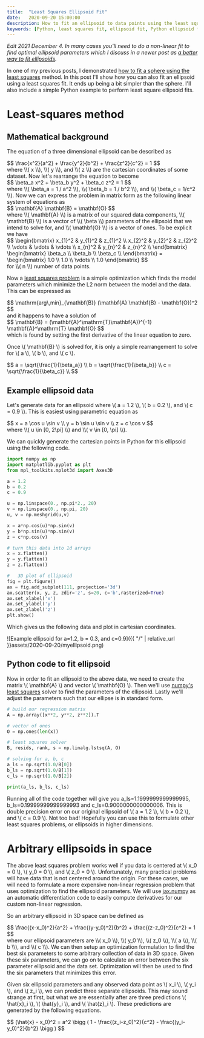 ```yaml
---
title:  "Least Squares Ellipsoid Fit"
date:   2020-09-20 15:00:00
description: How to fit an ellipsoid to data points using the least squares method with a simple Python example.
keywords: [Python, least squares fit, ellipsoid fit, Python ellipsoid fit, fitting ellipsoids]
---
```


*Edit 2021 December 4. In many cases you'll need to do a non-linear fit to find optimal ellipsoid parameters which I discuss in a newer post as [a better way to fit ellipsoids](https://jekel.me/2021/A-better-way-to-fit-Ellipsoids/).*


In one of my previous posts, I demonstrated [how to fit a sphere using the least squares](https://jekel.me/2015/Least-Squares-Sphere-Fit/) method. In this post I'll show how you can also fit an ellipsoid using a least squares fit. It ends up being a bit simpler than the sphere. I'll also include a simple Python example to perform least square ellipsoid fits.

# Least-squares method

## Mathematical background

The equation of a three dimensional ellipsoid can be described as
<div>
$$
\frac{x^2}{a^2} + \frac{y^2}{b^2} + \frac{z^2}{c^2} = 1
$$
</div>
where <span>\\( x \\)</span>, <span>\\( y \\)</span>, and <span>\\( z \\)</span> are the cartesian coordinates of some dataset. Now let's rearrange the equation to become
<div>
$$
\beta_a x^2 + \beta_b y^2 + \beta_c z^2 = 1
$$
</div>
where <span>\\( \beta_a = 1 / a^2 \\)</span>, <span>\\( \beta_b = 1 / b^2 \\)</span>, and <span>\\( \beta_c = 1/c^2 \\)</span>. Now we can express the problem in matrix form as the following linear system of equations as
<div>
$$
\mathbf{A} \mathbf{B} = \mathbf{O}
$$
</div> where <span>\\( \mathbf{A} \\)</span> is a matrix of our squared data components, <span>\\( \mathbf{B} \\)</span> is a vector of <span>\\( \beta \\)</span> parameters of the ellipsoid that we intend to solve for, and <span>\\( \mathbf{O} \\)</span> is a vector of ones. To be explicit we have
<div>
$$
\begin{bmatrix}
x_{1}^2 & y_{1}^2 & z_{1}^2 \\
x_{2}^2 & y_{2}^2 & z_{2}^2 \\
\vdots & \vdots & \vdots  \\
x_{n}^2 & y_{n}^2 & z_{n}^2 \\
\end{bmatrix} \begin{bmatrix}
\beta_a \\
\beta_b \\
\beta_c \\
\end{bmatrix} = \begin{bmatrix}
1.0 \\
1.0 \\
\vdots \\
1.0
\end{bmatrix}
$$
</div>
for <span>\\( n \\)</span> number of data points.

Now a [least squares problem](https://en.wikipedia.org/wiki/Least_squares) is a simple optimization which finds the model parameters which minimize the L2 norm between the model and the data. This can be expressed as
<div>
$$
\mathrm{arg\,min}_{\mathbf{B}} (\mathbf{A} \mathbf{B} - \mathbf{O})^2
$$
</div>
and it happens to have a solution of
<div>
$$
\mathbf{B} = (\mathbf{A}^\mathrm{T}\mathbf{A})^{-1} \mathbf{A}^\mathrm{T} \mathbf{O}
$$
</div>
which is found by setting the first derivative of the linear equation to zero. 

Once <span>\\( \mathbf{B} \\)</span> is solved for, it is only a simple rearrangement to solve for <span>\\( a \\)</span>, <span>\\( b \\)</span>, and <span>\\( c \\)</span>.
<div>
$$
a = \sqrt{\frac{1}{\beta_a}} \\
b = \sqrt{\frac{1}{\beta_b}} \\
c = \sqrt{\frac{1}{\beta_c}} \\
$$
</div>


## Example ellipsoid data

Let's generate data for an ellipsoid where <span>\\( a = 1.2 \\)</span>, <span>\\( b = 0.2 \\)</span>, and <span>\\( c = 0.9 \\)</span>. This is easiest using parametric equation as
<div>
$$
x	=	a \cos u \sin v	\\
y	=	b \sin u \sin v	\\
z	=	c \cos v
$$
</div>
where <span>\\( u \in [0, 2\pi] \\)</span> and <span>\\( v \in [0, \pi] \\)</span>. 

We can quickly generate the cartesian points in Python for this ellipsoid using the following code.

```python
import numpy as np
import matplotlib.pyplot as plt
from mpl_toolkits.mplot3d import Axes3D

a = 1.2
b = 0.2
c = 0.9

u = np.linspace(0., np.pi*2., 20)
v = np.linspace(0., np.pi, 20)
u, v = np.meshgrid(u,v)

x = a*np.cos(u)*np.sin(v)
y = b*np.sin(u)*np.sin(v)
z = c*np.cos(v)

# turn this data into 1d arrays
x = x.flatten()
y = y.flatten()
z = z.flatten()

#   3D plot of ellipsoid
fig = plt.figure()
ax = fig.add_subplot(111, projection='3d')
ax.scatter(x, y, z, zdir='z', s=20, c='b',rasterized=True)
ax.set_xlabel('x')
ax.set_ylabel('y')
ax.set_zlabel('z')
plt.show()
```
Which gives us the following data and plot in cartesian coordinates.

![Example ellipsoid for a=1.2, b = 0.3, and c=0.9]({{ "/" | relative_url  }}assets/2020-09-20/myellipsoid.png)

## Python code to fit ellipsoid

Now in order to fit an ellipsoid to the above data, we need to create the matrix <span>\\( \mathbf{A} \\)</span> and vector  <span>\\( \mathbf{O} \\)</span>. Then we'll use [numpy's least squares](https://numpy.org/doc/stable/reference/generated/numpy.linalg.lstsq.html) solver to find the parameters of the ellipsoid. Lastly we'll adjust the parameters such that our ellipse is in standard form.

```python
# build our regression matrix
A = np.array([x**2, y**2, z**2]).T

# vector of ones
O = np.ones(len(x))

# least squares solver
B, resids, rank, s = np.linalg.lstsq(A, O)

# solving for a, b, c
a_ls = np.sqrt(1.0/B[0])
b_ls = np.sqrt(1.0/B[1])
c_ls = np.sqrt(1.0/B[2])

print(a_ls, b_ls, c_ls)
```

Running all of the code together will give you a_ls=1.1999999999999995, b_ls=0.19999999999999993 and c_ls=0.9000000000000006. This is double precision error on our original ellipsoid of <span>\\( a = 1.2 \\)</span>, <span>\\( b = 0.2 \\)</span>, and <span>\\( c = 0.9 \\)</span>. Not too bad! Hopefully you can use this to formulate other least squares problems, or ellipsoids in higher dimensions. 

# Arbitrary ellipsoids in space

The above least squares problem works well if you data is centered at <span>\\( x_0 = 0 \\)</span>, <span>\\( y_0 = 0 \\)</span>, and <span>\\( z_0 = 0 \\)</span>. Unfortunately, many practical problems will have data that is not centered around the origin. For these cases, we will need to formulate a more expensive non-linear regression problem that uses optimization to find the ellipsoid parameters. We will use [jax.numpy](https://jax.readthedocs.io/en/latest/jax.numpy.html) as an automatic differentiation code to easily compute derivatives for our custom non-linear regression.

So an arbitrary ellipsoid in 3D space can be defined as
<div>
$$
\frac{(x-x_0)^2}{a^2} + \frac{(y-y_0)^2}{b^2} + \frac{(z-z_0)^2}{c^2} = 1
$$
</div>
where our ellipsoid parameters are <span>\\( x_0 \\)</span>, <span>\\( y_0 \\)</span>, <span>\\( z_0 \\)</span>, <span>\\( a \\)</span>, <span>\\( b \\)</span>, and <span>\\( c \\)</span>. We can then setup an optimization formulation to find the best six parameters to some arbitrary collection of data in 3D space. Given these six parameters, we can go on to calculate an error between the six parameter ellipsoid and the data set. Optimization will then be used to find the six parameters that minimizes this error.

Given six ellipsoid parameters and any observed data point as <span>\\( x_i \\)</span>, <span>\\( y_i \\)</span>, and <span>\\( z_i \\)</span>, we can predict three separate ellipsoids. This may sound strange at first, but what we are essentially after are three predictions <span>\\( \hat{x}_i \\)</span>, <span>\\( \hat{y}_i \\)</span>, and <span>\\( \hat{z}_i \\)</span>. These predictions are generated by the following equations.

<div>
$$
(\hat{x} - x_0)^2 = a^2 \bigg ( 1 - \frac{(z_i-z_0)^2}{c^2} - \frac{(y_i-y_0)^2}{b^2} \bigg )
$$
</div>